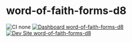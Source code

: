 # word-of-faith-forms-d8

![CI none](https://img.shields.io/badge/ci-none-orange.svg)
[![Dashboard word-of-faith-forms-d8](https://img.shields.io/badge/dashboard-word_of_faith_forms_d8-yellow.svg)](https://dashboard.pantheon.io/sites/0cc9f94e-da03-41e4-b987-98f583572a81#dev/code)
[![Dev Site word-of-faith-forms-d8](https://img.shields.io/badge/site-word_of_faith_forms_d8-blue.svg)](http://dev-word-of-faith-forms-d8.pantheonsite.io/)